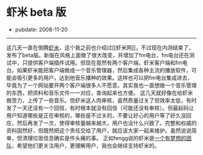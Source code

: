 # 虾米 beta 版

- pubdate: 2008-11-20

--------------------------

这几天一直在倒腾[虾米](http://www.xiami.com/)，这个我之前也介绍过[[虾米网]]，不过现在内测结束了，发布了beta版。新版在风格上面做了很大改变，并增加了fm电台，fm电台还在测试中，只提供客户端插件试用。但现在竟然有两个客户端，虾米客户端和fm电台。如果虾米能把客户端做成一个音乐管理器，然后集成各种主流的播放软件，可能会吸引更多的用户，达到他音乐播种的效果。这样也可以把fm电台集成进去，毕竟为了一个网站要开两个客户端很多人不愿意。其实我也一直想做一个音乐管理的东西，把资料和音乐文件一一对应，查询起来也方便。
这几天就好像在给虾米做苦力，上传了一些音乐。但虾米这人肉审核，虽然质量过关了但效率太低，有时发了一天还没有一个回信，有时根本就没有回信（可能还没有审核）。但最起码让用户知道哪些是正在审核的，哪些是不过关的，不要让好心的用户等了好久没回应，然后再发了一次，使得审核量越来越大，用户也没什么兴致了。完整和权威的资料固然好，但既然把这个责任交给了用户，就应该大家一起来维护。虽然说说简单，但清理垃圾信息确实是件头痛的事。
正如fengg说的虾米是[一个有梦想的团队](http://www.dbanotes.net/review/xiami_dreaming.html)，希望他们更关注用户，更理解用户，我也会继续支持虾米的。
